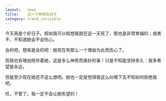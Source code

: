 ```yaml
---
layout:   news
title:    记一个神奇的日子
category: trend_invisible
---
```


今天真是个好日子。假如我可以假想我就在这一天死了，那也是非常幸福的；或者不，不知道她会不会伤心。

会的吧，想来是会的吧：她现在有那么一个理由为此而伤心了。

而我也有理由陪伴着她，这是多么神奇而美妙的事！只是不知能坚持多久：我多希望是永远。

但是至少现在她还不这么想吧。她也一定是觉得我这么纠缠下去不知如何拒绝我吧。

哎，不管了。我一定不会让她失望的！